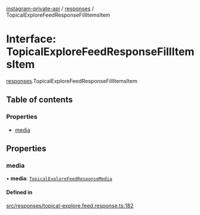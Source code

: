 [instagram-private-api](../../README.md) / [responses](../../modules/responses.md) / TopicalExploreFeedResponseFillItemsItem

# Interface: TopicalExploreFeedResponseFillItemsItem

[responses](../../modules/responses.md).TopicalExploreFeedResponseFillItemsItem

## Table of contents

### Properties

- [media](TopicalExploreFeedResponseFillItemsItem.md#media)

## Properties

### media

• **media**: [`TopicalExploreFeedResponseMedia`](TopicalExploreFeedResponseMedia.md)

#### Defined in

[src/responses/topical-explore.feed.response.ts:182](https://github.com/Nerixyz/instagram-private-api/blob/b3351b9/src/responses/topical-explore.feed.response.ts#L182)
